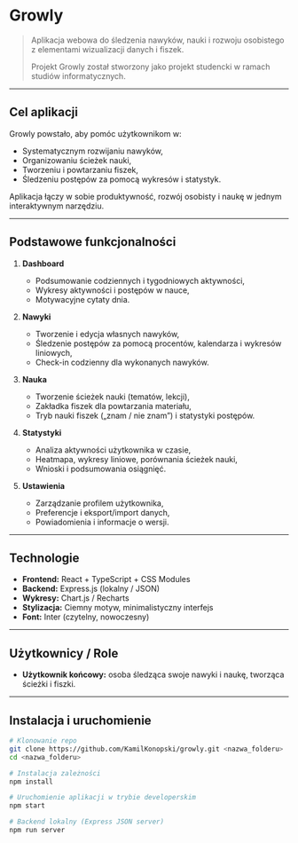 # Growly 

> Aplikacja webowa do śledzenia nawyków, nauki i rozwoju osobistego z elementami wizualizacji danych i fiszek.
>
> Projekt Growly został stworzony jako projekt studencki w ramach studiów informatycznych.

---

## Cel aplikacji

Growly powstało, aby pomóc użytkownikom w:
- Systematycznym rozwijaniu nawyków,
- Organizowaniu ścieżek nauki,
- Tworzeniu i powtarzaniu fiszek,
- Śledzeniu postępów za pomocą wykresów i statystyk.

Aplikacja łączy w sobie produktywność, rozwój osobisty i naukę w jednym interaktywnym narzędziu.

---

## Podstawowe funkcjonalności

1. **Dashboard**
   - Podsumowanie codziennych i tygodniowych aktywności,
   - Wykresy aktywności i postępów w nauce,
   - Motywacyjne cytaty dnia.

2. **Nawyki**
   - Tworzenie i edycja własnych nawyków,
   - Śledzenie postępów za pomocą procentów, kalendarza i wykresów liniowych,
   - Check-in codzienny dla wykonanych nawyków.

3. **Nauka**
   - Tworzenie ścieżek nauki (tematów, lekcji),
   - Zakładka fiszek dla powtarzania materiału,
   - Tryb nauki fiszek („znam / nie znam”) i statystyki postępów.

4. **Statystyki**
   - Analiza aktywności użytkownika w czasie,
   - Heatmapa, wykresy liniowe, porównania ścieżek nauki,
   - Wnioski i podsumowania osiągnięć.

5. **Ustawienia**
   - Zarządzanie profilem użytkownika,
   - Preferencje i eksport/import danych,
   - Powiadomienia i informacje o wersji.

---

## Technologie

- **Frontend:** React + TypeScript + CSS Modules  
- **Backend:** Express.js (lokalny / JSON)  
- **Wykresy:** Chart.js / Recharts  
- **Stylizacja:** Ciemny motyw, minimalistyczny interfejs  
- **Font:** Inter (czytelny, nowoczesny)

---

## Użytkownicy / Role

- **Użytkownik końcowy:** osoba śledząca swoje nawyki i naukę, tworząca ścieżki i fiszki.  

---

## Instalacja i uruchomienie

```bash
# Klonowanie repo
git clone https://github.com/KamilKonopski/growly.git <nazwa_folderu>
cd <nazwa_folderu>

# Instalacja zależności
npm install

# Uruchomienie aplikacji w trybie developerskim
npm start

# Backend lokalny (Express JSON server)
npm run server
